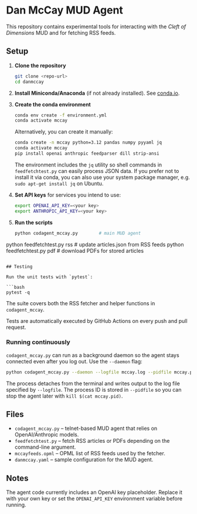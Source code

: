 # Dan McCay MUD Agent

This repository contains experimental tools for interacting with the *Cleft of Dimensions* MUD and for fetching RSS feeds.

## Setup

1. **Clone the repository**
   ```bash
   git clone <repo-url>
   cd danmccay
   ```

2. **Install Miniconda/Anaconda** (if not already installed). See [conda.io](https://docs.conda.io/en/latest/miniconda.html).

3. **Create the conda environment**
   ```bash
   conda env create -f environment.yml
   conda activate mccay
   ```

   Alternatively, you can create it manually:
   ```bash
   conda create -n mccay python=3.12 pandas numpy pyyaml jq
   conda activate mccay
   pip install openai anthropic feedparser dill strip-ansi
   ```

   The environment includes the `jq` utility so shell commands in
   `feedfetchtest.py` can easily process JSON data. If you prefer not to
   install it via conda, you can also use your system package manager,
   e.g. `sudo apt-get install jq` on Ubuntu.

4. **Set API keys** for services you intend to use:
   ```bash
   export OPENAI_API_KEY=<your key>
   export ANTHROPIC_API_KEY=<your key>
   ```

5. **Run the scripts**
   ```bash
   python codagent_mccay.py        # main MUD agent
 python feedfetchtest.py rss     # update articles.json from RSS feeds
 python feedfetchtest.py pdf     # download PDFs for stored articles
  ```

## Testing

Run the unit tests with `pytest`:

```bash
pytest -q
```

The suite covers both the RSS fetcher and helper functions in `codagent_mccay`.

Tests are automatically executed by GitHub Actions on every push and pull request.

### Running continuously

`codagent_mccay.py` can run as a background daemon so the agent stays
connected even after you log out. Use the `--daemon` flag:

```bash
python codagent_mccay.py --daemon --logfile mccay.log --pidfile mccay.pid
```

The process detaches from the terminal and writes output to the log file
specified by `--logfile`. The process ID is stored in `--pidfile` so you
can stop the agent later with `kill $(cat mccay.pid)`.

## Files

- `codagent_mccay.py` – telnet-based MUD agent that relies on OpenAI/Anthropic models.
- `feedfetchtest.py` – fetch RSS articles or PDFs depending on the command-line argument.
- `mccayfeeds.opml` – OPML list of RSS feeds used by the fetcher.
- `danmccay.yaml` – sample configuration for the MUD agent.

## Notes

The agent code currently includes an OpenAI key placeholder. Replace it with your own key or set the `OPENAI_API_KEY` environment variable before running.
